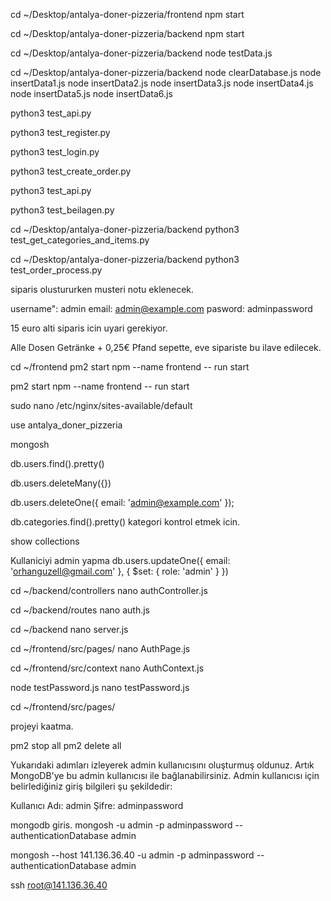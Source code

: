 cd ~/Desktop/antalya-doner-pizzeria/frontend
npm start

cd ~/Desktop/antalya-doner-pizzeria/backend
npm start


cd ~/Desktop/antalya-doner-pizzeria/backend
node testData.js



cd ~/Desktop/antalya-doner-pizzeria/backend
node clearDatabase.js
node insertData1.js
node insertData2.js
node insertData3.js
node insertData4.js
node insertData5.js
node insertData6.js



python3 test_api.py

python3 test_register.py

python3 test_login.py


python3 test_create_order.py

python3 test_api.py 

python3 test_beilagen.py

cd ~/Desktop/antalya-doner-pizzeria/backend
python3 test_get_categories_and_items.py


cd ~/Desktop/antalya-doner-pizzeria/backend
python3 test_order_process.py





siparis olustururken musteri notu eklenecek. 



username": admin
email: admin@example.com
pasword: adminpassword

15 euro alti siparis icin uyari gerekiyor. 

Alle Dosen Getränke + 0,25€ Pfand  sepette, eve sipariste bu ilave edilecek.








cd ~/frontend
pm2 start npm --name frontend -- run start



pm2 start npm --name frontend -- run start


sudo nano /etc/nginx/sites-available/default


use antalya_doner_pizzeria


mongosh

db.users.find().pretty()


db.users.deleteMany({})

db.users.deleteOne({ email: 'admin@example.com' });

db.categories.find().pretty()   kategori kontrol etmek icin. 

show collections

Kullaniciyi admin yapma 
db.users.updateOne({ email: 'orhanguzell@gmail.com' }, { $set: { role: 'admin' } })




cd ~/backend/controllers
nano authController.js


cd ~/backend/routes
nano auth.js

cd ~/backend
nano server.js


cd ~/frontend/src/pages/
nano AuthPage.js

cd ~/frontend/src/context
nano AuthContext.js






node testPassword.js
nano testPassword.js

cd ~/frontend/src/pages/


projeyi kaatma.

pm2 stop all
pm2 delete all


Yukarıdaki adımları izleyerek admin kullanıcısını oluşturmuş oldunuz. Artık MongoDB'ye bu admin kullanıcısı ile bağlanabilirsiniz. Admin kullanıcısı için belirlediğiniz giriş bilgileri şu şekildedir:

Kullanıcı Adı: admin
Şifre: adminpassword

 mongodb giris.
mongosh -u admin -p adminpassword --authenticationDatabase admin

mongosh --host 141.136.36.40 -u admin -p adminpassword --authenticationDatabase admin

ssh root@141.136.36.40



